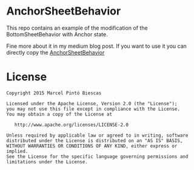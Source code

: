 # AnchorSheetBehavior
This repo contains an example of the modification of the BottomSheetBehavior with Anchor state.

Fine more about it in my medium blog post.
If you want to use it you can directly copy the [AnchorSheetBehavior](https://github.com/skimarxall/AnchorSheetBehavior/blob/master/app/src/main/java/com/hardsoftstudio/anchorbottomsheet/AnchorSheetBehavior.java) 

License
=======

    Copyright 2015 Marcel Pintó Biescas

    Licensed under the Apache License, Version 2.0 (the "License");
    you may not use this file except in compliance with the License.
    You may obtain a copy of the License at

       http://www.apache.org/licenses/LICENSE-2.0

    Unless required by applicable law or agreed to in writing, software
    distributed under the License is distributed on an "AS IS" BASIS,
    WITHOUT WARRANTIES OR CONDITIONS OF ANY KIND, either express or implied.
    See the License for the specific language governing permissions and
    limitations under the License.

